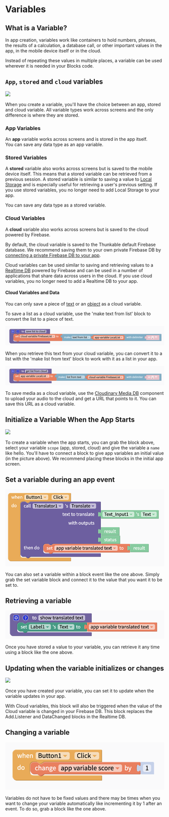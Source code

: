 # Variables

## What is a Variable?

In app creation, variables work like containers to hold numbers, phrases, the results of a calculation, a database call, or other important values in the app, in the mobile device itself or in the cloud.

Instead of repeating these values in multiple places, a variable can be used wherever it is needed in your Blocks code.

## `App`, `stored` and `cloud` variables

![](.gitbook/assets/screen-shot-2018-10-11-at-12.26.33-pm.png)

When you create a variable, you'll have the choice between an app, stored and cloud variable. All variable types work across screens and the only difference is where they are stored.

### App Variables

An **app** variable works across screens and is stored in the app itself.   
You can save any data type as an app variable.

### Stored Variables

A **stored** variable also works across screens but is saved to the mobile device itself. This means that a stored variable can be retrieved from a previous session. A stored variable is similar to saving a value to [Local Storage](local-storage.md) and is especially useful for retrieving a user's previous setting. If you use stored variables, you no longer need to add Local Storage to your app.

You can save any data type as a stored variable.

### Cloud Variables

A **cloud** variable also works across screens but is saved to the cloud powered by Firebase.   
  
By default, the cloud variable is saved to the Thunkable default Firebase database. We recommend saving them to your own private Firebase DB by [connecting a private Firebase DB to your app](realtime-db.md#set-up-your-own-firebase-account). 

Cloud variables can be used similar to saving and retrieving values to a [Realtime DB](realtime-db.md) powered by Firebase and can be used in a number of applications that share data across users in the cloud. If you use cloud variables, you no longer need to add a Realtime DB to your app.

#### Cloud Variables and Data

You can only save a piece of [text](text.md) or an [object](objects.md) as a cloud variable.

To save a list as a cloud variable, use the 'make text from list' block to convert the list to a piece of text.

![](.gitbook/assets/screen-shot-2021-04-08-at-11.21.05-am.png)

  
When you retrieve this text from your cloud variable, you can convert it to a list with the 'make list from text' block to work with it as a list in your app.

![](.gitbook/assets/screen-shot-2021-04-08-at-11.21.42-am.png)

To save media as a cloud variable, use the [Cloudinary Media DB](media-db.md) component to upload your audio to the cloud and get a URL that points to it. You can save this URL as a cloud variable.

## Initialize a Variable When the App Starts

![](.gitbook/assets/screen-shot-2018-10-11-at-1.29.35-pm.png)

To create a variable when the app starts, you can grab the block above, select your variable `scope` \(app, stored, cloud\) and give the variable a `name` like hello. You'll have to connect a block to give app variables an initial value \(in the picture above\). We recommend placing these blocks in the initial app screen.

## Set a variable during an app event

![](.gitbook/assets/screen-shot-2021-04-08-at-11.14.34-am.png)

You can also set a variable within a block event like the one above. Simply grab the set variable block and connect it to the value that you want it to be set to.

## Retrieving a variable

![](.gitbook/assets/screen-shot-2021-04-08-at-11.15.40-am.png)

Once you have stored a value to your variable, you can retrieve it any time using a block like the one above.



## Updating when the variable initializes or changes

![](.gitbook/assets/screen-shot-2018-12-18-at-11.17.52-pm.png)

Once you have created your variable, you can set it to update when the variable updates in your app. 

With Cloud variables, this block will also be triggered when the value of the Cloud variable is changed in your Firebase DB. This block replaces the Add.Listener and DataChanged blocks in the Realtime DB.

## Changing a variable

![](.gitbook/assets/screen-shot-2021-04-08-at-11.19.40-am.png)

Variables do not have to be fixed values and there may be times when you want to change your variable automatically like incrementing it by 1 after an event. To do so, grab a block like the one above.

